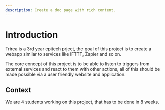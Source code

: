 ```yaml
---
description: Create a doc page with rich content.
---
```


# Introduction

Trirea is a 3rd year epitech prject, the goal of this project is to create a webapp similar to services like IFTTT, Zapier and so on.

The core concept of this project is to be able to listen to triggers from external services and react to them with other actions,
all of this should be made possible via a user friendly website and application.

## Context

We are 4 students working on this project, that has to be done in 8 weeks.